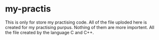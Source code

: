 # my-practis
This is only for store my practising code.
All of the file uploded here is created for my practising purpus. Nothing of them are more importent. All the file created by the language C and C++.
